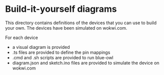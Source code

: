 # Build-it-yourself diagrams

This directory contains definitions of the devices that you can use to build your own. The devices have been simulated on wokwi.com.

For each device
- a visual diagram is provided
- .ts files are provided to define the pin mappings
- .cmd and .sh scripts are provided to run blue-owl
- diagram.json and sketch.ino files are provided to simulate the device on wokwi.com

